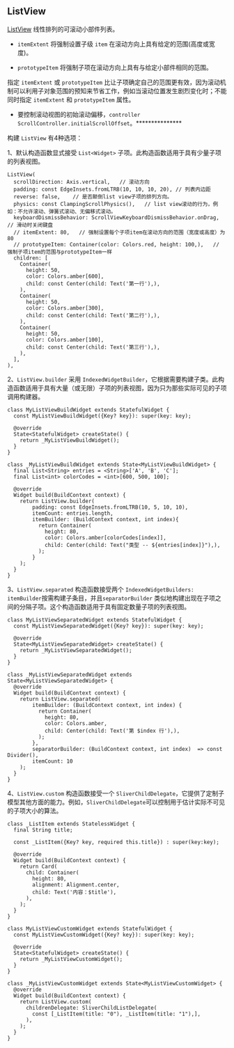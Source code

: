 ## ListView

[ListView](https://api.flutter-io.cn/flutter/widgets/ListView-class.html) 线性排列的可滚动小部件列表。

* `itemExtent` 将强制设置子级 `item` 在滚动方向上具有给定的范围(高度或宽度)。

* `prototypeItem` 将强制子项在滚动方向上具有与给定小部件相同的范围。

指定 `itemExtent` 或 `prototypeItem` 比让子项确定自己的范围更有效，因为滚动机制可以利用子对象范围的预知来节省工作，例如当滚动位置发生剧烈变化时；不能同时指定 `itemExtent` 和 `prototypeItem` 属性。

* 要控制滚动视图的初始滚动偏移，`controller` `ScrollController.initialScrollOffset`。***************

构建 `ListView` 有4种选项：

1、默认构造函数显式接受 `List<Widget>` 子项。此构造函数适用于具有少量子项的列表视图。

```
ListView(
  scrollDirection: Axis.vertical,   // 滚动方向
  padding: const EdgeInsets.fromLTRB(10, 10, 10, 20), // 列表内边距
  reverse: false,    // 是否颠倒list view子项的排列方向。
  physics: const ClampingScrollPhysics(),   // list view滚动的行为，例如：不允许滚动、弹簧式滚动、无偏移式滚动。
  keyboardDismissBehavior: ScrollViewKeyboardDismissBehavior.onDrag,    // 滑动时关闭键盘
  // itemExtent: 80,   // 强制设置每个子项item在滚动方向的范围（宽度或高度）为80
  // prototypeItem: Container(color: Colors.red, height: 100,),   // 强制子项item的范围与prototypeItem一样
  children: [
    Container(
      height: 50,
      color: Colors.amber[600],
      child: const Center(child: Text('第一行'),),
    ),
    Container(
      height: 50,
      color: Colors.amber[300],
      child: const Center(child: Text('第二行'),),
    ),
    Container(
      height: 50,
      color: Colors.amber[100],
      child: const Center(child: Text('第三行'),),
    ),
  ],
),
```

2、`ListView.builder` 采用 `IndexedWidgetBuilder`，它根据需要构建子类。此构造函数适用于具有大量（或无限）子项的列表视图，因为只为那些实际可见的子项调用构建器。

```
class MyListViewBuildWidget extends StatefulWidget {
  const MyListViewBuildWidget({Key? key}): super(key: key);

  @override
  State<StatefulWidget> createState() {
    return _MyListViewBuildWidget();
  }
}

class _MyListViewBuildWidget extends State<MyListViewBuildWidget> {
  final List<String> entries = <String>['A', 'B', 'C'];
  final List<int> colorCodes = <int>[600, 500, 100];

  @override
  Widget build(BuildContext context) {
    return ListView.builder(
        padding: const EdgeInsets.fromLTRB(10, 5, 10, 10),
        itemCount: entries.length,
        itemBuilder: (BuildContext context, int index){
          return Container(
            height: 80,
            color: Colors.amber[colorCodes[index]],
            child: Center(child: Text("类型 -- ${entries[index]}"),),
          );
        }
    );
  }
}
```

3、`ListView.separated` 构造函数接受两个 `IndexedWidgetBuilders: itemBuilder`按需构建子条目，并且`separatorBuilder` 类似地构建出现在子项之间的分隔子项。这个构造函数适用于具有固定数量子项的列表视图。

```
class MyListViewSeparatedWidget extends StatefulWidget {
  const MyListViewSeparatedWidget({Key? key}): super(key: key);

  @override
  State<MyListViewSeparatedWidget> createState() {
    return _MyListViewSeparatedWidget();
  }
}

class _MyListViewSeparatedWidget extends State<MyListViewSeparatedWidget> {
  @override
  Widget build(BuildContext context) {
    return ListView.separated(
        itemBuilder: (BuildContext context, int index) {
          return Container(
            height: 80,
            color: Colors.amber,
            child: Center(child: Text('第 $index 行'),),
          );
        },
        separatorBuilder: (BuildContext context, int index)  => const Divider(),
        itemCount: 10
    );
  }
}
```

4、`ListView.custom` 构造函数接受一个 `SliverChildDelegate`，它提供了定制子模型其他方面的能力。例如，`SliverChildDelegate`可以控制用于估计实际不可见的子项大小的算法。

```
class _ListItem extends StatelessWidget {
  final String title;

  const _ListItem({Key? key, required this.title}) : super(key:key);

  @override
  Widget build(BuildContext context) {
    return Card(
      child: Container(
        height: 80,
        alignment: Alignment.center,
        child: Text('内容：$title'),
      ),
    );
  }
}

class MyListViewCustomWidget extends StatefulWidget {
  const MyListViewCustomWidget({Key? key}): super(key: key);
  
  @override
  State<StatefulWidget> createState() {
    return _MyListViewCustomWidget();
  }
}

class _MyListViewCustomWidget extends State<MyListViewCustomWidget> {
  @override
  Widget build(BuildContext context) {
    return ListView.custom(
      childrenDelegate: SliverChildListDelegate(
        const [_ListItem(title: "0"), _ListItem(title: "1"),],
      ),
    );
  }
}
```





